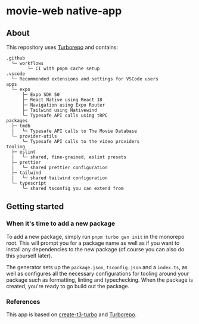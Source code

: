 # movie-web native-app

## About

This repository uses [Turborepo](https://turborepo.org) and contains:

```text
.github
  └─ workflows
        └─ CI with pnpm cache setup
.vscode
  └─ Recommended extensions and settings for VSCode users
apps
  └─ expo
      ├─ Expo SDK 50
      ├─ React Native using React 18
      ├─ Navigation using Expo Router
      ├─ Tailwind using Nativewind
      └─ Typesafe API calls using tRPC
packages
  ├─ tmdb
  |   └─ Typesafe API calls to The Movie Database
  └─ provider-utils
      └─ Typesafe API calls to the video providers 
tooling
  ├─ eslint
  |   └─ shared, fine-grained, eslint presets
  ├─ prettier
  |   └─ shared prettier configuration
  ├─ tailwind
  |   └─ shared tailwind configuration
  └─ typescript
      └─ shared tsconfig you can extend from
```

## Getting started

### When it's time to add a new package

To add a new package, simply run `pnpm turbo gen init` in the monorepo root. This will prompt you for a package name as well as if you want to install any dependencies to the new package (of course you can also do this yourself later).

The generator sets up the `package.json`, `tsconfig.json` and a `index.ts`, as well as configures all the necessary configurations for tooling around your package such as formatting, linting and typechecking. When the package is created, you're ready to go build out the package.

### References

This app is based on [create-t3-turbo](https://github.com/t3-oss/create-t3-turbo) and [Turborepo](https://turborepo.org).
